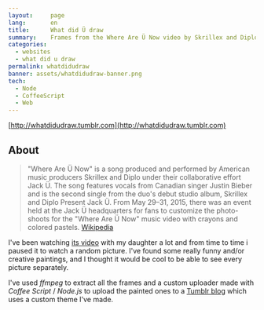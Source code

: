 ```yaml
---
layout:     page
lang:       en
title:      What did Ü draw
summary:    Frames from the Where Are Ü Now video by Skrillex and Diplo with Justin Bieber.
categories:
  - websites
  - what did u draw
permalink: whatdidudraw
banner: assets/whatdidudraw-banner.png
tech:
  - Node
  - CoffeeScript
  - Web
---
```


[http://whatdidudraw.tumblr.com](http://whatdidudraw.tumblr.com)

## About

> "Where Are Ü Now" is a song produced and performed by American music producers Skrillex and Diplo under their collaborative effort Jack Ü. The song features vocals from Canadian singer Justin Bieber and is the second single from the duo's debut studio album, Skrillex and Diplo Present Jack Ü.
> From May 29–31, 2015, there was an event held at the Jack Ü headquarters for fans to customize the photo-shoots for the "Where Are Ü Now" music video with crayons and colored pastels.
> [Wikipedia](https://en.wikipedia.org/wiki/Where_Are_%C3%9C_Now)

I've been watching [its video](https://www.youtube.com/watch?v=nntGTK2Fhb0) with my daughter a lot and from time to time i paused it to watch a random picture. I've found some really funny and/or creative paintings, and I thought it would be cool to be able to see every picture separately.

I've used *ffmpeg* to extract all the frames and a custom uploader made with *Coffee Script* / *Node.js* to upload the painted ones to a [Tumblr blog](http://whatdidudraw.tumblr.com) which uses a custom theme I've made.
